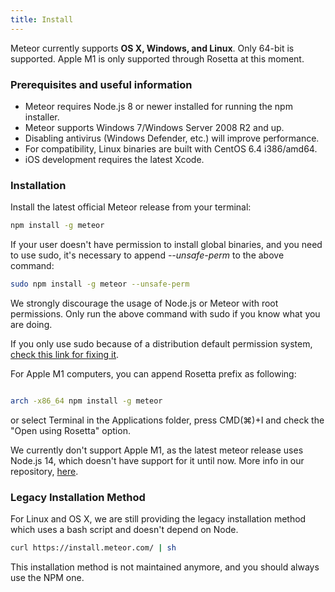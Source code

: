 ```yaml
---
title: Install
---
```

Meteor currently supports **OS X, Windows, and Linux**. Only 64-bit is supported.
Apple M1 is only supported through Rosetta at this moment.

### Prerequisites and useful information

- Meteor requires Node.js 8 or newer installed for running the npm installer.
- Meteor supports Windows 7/Windows Server 2008 R2 and up.
- Disabling antivirus (Windows Defender, etc.) will improve performance.
- For compatibility, Linux binaries are built with CentOS 6.4 i386/amd64.
- iOS development requires the latest Xcode.

### Installation

Install the latest official Meteor release from your terminal:

```bash
npm install -g meteor
```

If your user doesn't have permission to install global binaries, and you need to use sudo, it's necessary to append *--unsafe-perm* to the above command:

```bash
sudo npm install -g meteor --unsafe-perm
```

We strongly discourage the usage of Node.js or Meteor with root permissions.
Only run the above command with sudo if you know what you are doing.

If you only use sudo because of a distribution default permission system, [check this link for fixing it](https://docs.npmjs.com/resolving-eacces-permissions-errors-when-installing-packages-globally).

For Apple M1 computers, you can append Rosetta prefix as following:

```bash

arch -x86_64 npm install -g meteor

```

or select Terminal in the Applications folder, press CMD(⌘)+I and check the "Open using Rosetta" option.

We currently don't support Apple M1, as the latest meteor release uses Node.js 14, which doesn't have support for it until now. More info in our repository, [here](https://github.com/meteor/meteor/issues/11249#issuecomment-734327204).


### Legacy Installation Method

For Linux and OS X, we are still providing the legacy installation method which uses a bash script and doesn't depend on Node.

```bash
curl https://install.meteor.com/ | sh
```

This installation method is not maintained anymore, and you should always use the NPM one.



